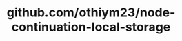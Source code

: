 ---
layout: post
title: github.com/othiym23/node-continuation-local-storage
categories: link
tags: [انگلیسی, گیت‌هاب, برنامه‌نویسی]
---